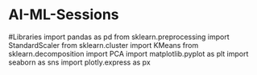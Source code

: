 # AI-ML-Sessions

#Libraries 
import pandas as pd
from sklearn.preprocessing import StandardScaler
from sklearn.cluster import KMeans
from sklearn.decomposition import PCA
import matplotlib.pyplot as plt
import seaborn as sns
import plotly.express as px
     
